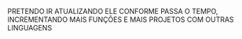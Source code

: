 PRETENDO IR ATUALIZANDO ELE CONFORME PASSA O TEMPO, INCREMENTANDO MAIS FUNÇÕES E MAIS PROJETOS COM OUTRAS LINGUAGENS
